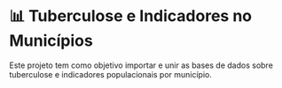 # 📊 Tuberculose e Indicadores no Municípios

Este projeto tem como objetivo importar e unir as bases de dados sobre tuberculose e indicadores populacionais por município.
